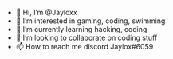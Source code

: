 - 👋 Hi, I’m @Jayloxx
- 👀 I’m interested in gaming, coding, swimming
- 🌱 I’m currently learning hacking, coding
- 💞️ I’m looking to collaborate on coding stuff
- 📫 How to reach me discord Jaylox#6059

<!---
Jayloxx/Jayloxx is a ✨ special ✨ repository because its `README.md` (this file) appears on your GitHub profile.
You can click the Preview link to take a look at your changes.
--->
